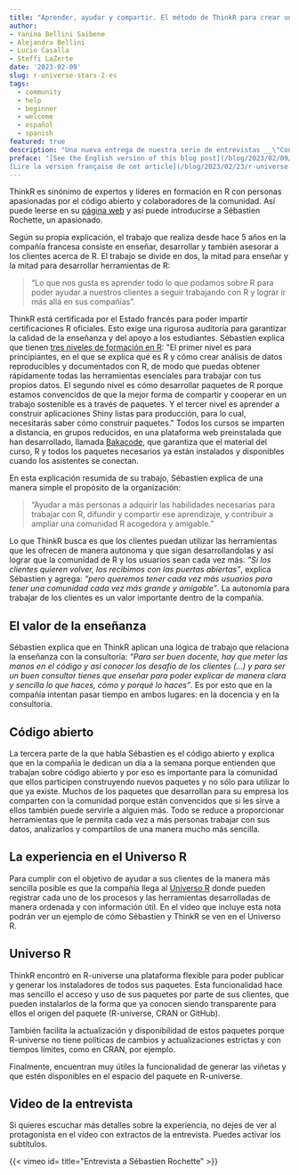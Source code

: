 ```yaml
---
title: "Aprender, ayudar y compartir. El método de ThinkR para crear una comunidad cada vez más grande y amigable de R"
author: 
- Yanina Bellini Saibene
- Alejandra Bellini 
- Lucio Casalla 
- Steffi LaZerte
date: '2023-02-09'
slug: r-universe-stars-2-es
tags:
  - community
  - help
  - beginner
  - welcome
  - español
  - spanish
featured: true
description: "Una nueva entrega de nuestra serie de entrevistas __\"Conociendo a las estrellas del universo R\"__. Nos vamos a Francia para conocer más de cerca el trabajo que hace la gente de ThinkR."
preface: "[See the English version of this blog post](/blog/2023/02/09/r-universe-stars-2-en/),
[Lire la version française de cet article](/blog/2023/02/23/r-universe-stars-2-fr/)"
---
```


ThinkR es sinónimo de expertos y líderes en formación en R con personas apasionadas por el código abierto y colaboradores de la comunidad. Así puede leerse en su [página web](https://rtask.thinkr.fr) y así puede introducirse a Sébastien Rochette, un apasionado.


Según su propia explicación, el trabajo que realiza desde hace 5 años en la compañía francesa consiste en enseñar, desarrollar y también asesorar a los clientes acerca de R. El trabajo se divide en dos, la mitad para enseñar y la mitad para desarrollar herramientas de R: 

> “Lo que nos gusta es aprender todo lo que podamos sobre R para poder ayudar a nuestros clientes a seguir trabajando con R y lograr ir más allá en sus compañías”.


ThinkR está certificada por el Estado francés para poder impartir certificaciones R oficiales.  Esto exige una rigurosa auditoría para garantizar la calidad de la enseñanza y del apoyo a los estudiantes. Sébastien explica que tienen [tres niveles de formación en R](https://rtask.thinkr.fr/remote-trainings-and-certification/): "El primer nivel es para principiantes, en el que se explica qué es R y cómo crear análisis de datos reproducibles y documentados con R, de modo que puedas obtener rápidamente todas las herramientas esenciales para trabajar con tus propios datos. El segundo nivel es cómo desarrollar paquetes de R porque estamos convencidos de que la mejor forma de compartir y cooperar en un trabajo sostenible es a través de paquetes. Y el tercer nivel es aprender a construir aplicaciones Shiny listas para producción, para lo cual, necesitarás saber cómo construir paquetes." Todos los cursos se imparten a distancia, en grupos reducidos, en una plataforma web preinstalada que han desarrollado, llamada [Bakacode](https://thinkr.fr/what-is-bakacode.pdf), que garantiza que el material del curso, R y todos los paquetes necesarios ya están instalados y disponibles cuando los asistentes se conectan.

En esta explicación resumida de su trabajo, Sébastien explica de una manera simple el propósito de la organización: 

> “Ayudar a más personas a adquirir las habilidades necesarias para trabajar con R, difundir y compartir ese aprendizaje, y contribuir a ampliar una comunidad R acogedora y amigable.”

Lo que ThinkR busca es que los clientes puedan utilizar las herramientas que les ofrecen de manera autónoma y que sigan desarrollandolas y así lograr que la comunidad de R y los usuarios sean cada vez más. _“Si los clientes quieren volver, los recibimos con las puertas abiertas”_, explica Sébastien y agrega: _“pero queremos tener cada vez más usuarios para tener una comunidad cada vez más grande y amigable”_. La autonomía para trabajar de los clientes es un valor importante dentro de la compañía. 

## El valor de la enseñanza 

Sébastien explica que en ThinkR aplican una lógica de trabajo que relaciona la enseñanza con la consultoría: _“Para ser buen docente, hay que meter las manos en el código y así conocer los desafío de los clientes (...) y para ser un buen consultor tienes que enseñar para poder explicar de manera clara y sencilla lo que haces, cómo y porqué lo haces”_. Es por esto que en la compañía intentan pasar tiempo en ambos lugares: en la docencia y en la consultoría.

## Código abierto

La tercera parte de la que habla Sébastien es el código abierto y explica que en la compañía le dedican un día a la semana porque entienden que trabajan sobre código abierto y por eso es importante para la comunidad que ellos participen construyendo nuevos paquetes y no sólo para utilizar lo que ya existe. Muchos de los paquetes que desarrollan para su empresa los comparten con la comunidad porque están convencidos que si les sirve a ellos también puede servirle a alguien más. Todo se reduce a proporcionar herramientas que le permita cada vez a más personas trabajar con sus datos, analizarlos y compartilos de una manera mucho más sencilla. 

## La experiencia en el Universo R 

Para cumplir con el objetivo de ayudar a sus clientes de la manera más sencilla posible es que la compañía llega al [Universo R]() donde pueden registrar cada uno de los procesos y las herramientas desarrolladas de manera ordenada y con información útil. 
En el video que incluye esta nota podrán ver un ejemplo de cómo Sébastien y ThinkR se ven en el Universo R.

## Universo R

ThinkR encontró en R-universe una plataforma flexible para poder publicar y generar los instaladores de todos sus paquetes.  Esta funcionalidad hace mas sencillo el acceso y uso de sus paquetes por parte de sus clientes, que pueden instalarlos de la forma que ya conocen siendo transparente para ellos el origen del paquete (R-universe, CRAN or GitHub). 

También facilita la actualización y disponibilidad de estos paquetes porque R-universe no tiene políticas de cambios y actualizaciones estrictas y con tiempos límites, como en CRAN, por ejemplo. 

Finalmente, encuentran muy útiles la funcionalidad de generar las viñetas y que estén disponibles en el espacio del paquete en R-universe.


## Video de la entrevista

Si quieres escuchar más detalles sobre la experiencia, no dejes de ver al protagonista en el vídeo con extractos de la entrevista. Puedes activar los subtítulos.

{{< vimeo id= title="Entrevista a Sébastien Rochette" >}}

